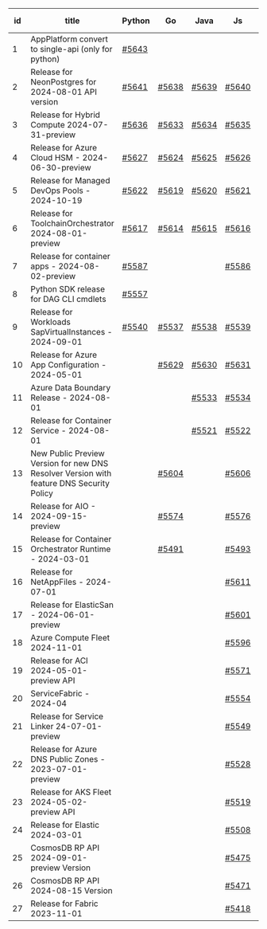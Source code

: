 | id | title | Python | Go | Java | Js | created date | target date | status |
| ------ | ------ | ------ | ------ | ------ | ------ | ------ | ------ | :-----: |
| 1 | AppPlatform convert to single-api (only for python)  | [#5643](https://github.com/Azure/sdk-release-request/issues/5643)  |  |  |  | 10-24 | fail to get. |  |
| 2 | Release for NeonPostgres for 2024-08-01 API version  | [#5641](https://github.com/Azure/sdk-release-request/issues/5641)  | [#5638](https://github.com/Azure/sdk-release-request/issues/5638)  | [#5639](https://github.com/Azure/sdk-release-request/issues/5639)  | [#5640](https://github.com/Azure/sdk-release-request/issues/5640)  | 10-23 | 11-21 |  |
| 3 | Release for Hybrid Compute 2024-07-31-preview  | [#5636](https://github.com/Azure/sdk-release-request/issues/5636)  | [#5633](https://github.com/Azure/sdk-release-request/issues/5633)  | [#5634](https://github.com/Azure/sdk-release-request/issues/5634)  | [#5635](https://github.com/Azure/sdk-release-request/issues/5635)  | 10-23 | 11-22 |  |
| 4 | Release for Azure Cloud HSM - 2024-06-30-preview  | [#5627](https://github.com/Azure/sdk-release-request/issues/5627)  | [#5624](https://github.com/Azure/sdk-release-request/issues/5624)  | [#5625](https://github.com/Azure/sdk-release-request/issues/5625)  | [#5626](https://github.com/Azure/sdk-release-request/issues/5626)  | 10-22 | 11-22 |  |
| 5 | Release for Managed DevOps Pools - 2024-10-19  | [#5622](https://github.com/Azure/sdk-release-request/issues/5622)  | [#5619](https://github.com/Azure/sdk-release-request/issues/5619)  | [#5620](https://github.com/Azure/sdk-release-request/issues/5620)  | [#5621](https://github.com/Azure/sdk-release-request/issues/5621)  | 10-16 | 11-22 |  |
| 6 | Release for ToolchainOrchestrator  2024-08-01-preview  | [#5617](https://github.com/Azure/sdk-release-request/issues/5617)  | [#5614](https://github.com/Azure/sdk-release-request/issues/5614)  | [#5615](https://github.com/Azure/sdk-release-request/issues/5615)  | [#5616](https://github.com/Azure/sdk-release-request/issues/5616)  | 10-15 | 10-25 | Hold on by JS/Java/Python/ |
| 7 | Release for container apps - 2024-08-02-preview  | [#5587](https://github.com/Azure/sdk-release-request/issues/5587)  |  |  | [#5586](https://github.com/Azure/sdk-release-request/issues/5586)  | 10-10 | 10-25 | Hold on by JS/Python/ |
| 8 | Python SDK release for DAG CLI cmdlets  | [#5557](https://github.com/Azure/sdk-release-request/issues/5557)  |  |  |  | 10-02 | 11-05 |  |
| 9 | Release for Workloads SapVirtualInstances - 2024-09-01  | [#5540](https://github.com/Azure/sdk-release-request/issues/5540)  | [#5537](https://github.com/Azure/sdk-release-request/issues/5537)  | [#5538](https://github.com/Azure/sdk-release-request/issues/5538)  | [#5539](https://github.com/Azure/sdk-release-request/issues/5539)  | 09-27 | 10-24 | Hold on by JS/Python/ |
| 10 | Release for Azure App Configuration - 2024-05-01  |  | [#5629](https://github.com/Azure/sdk-release-request/issues/5629)  | [#5630](https://github.com/Azure/sdk-release-request/issues/5630)  | [#5631](https://github.com/Azure/sdk-release-request/issues/5631)  | 10-22 | 11-22 |  |
| 11 | Azure Data Boundary Release - 2024-08-01  |  |  | [#5533](https://github.com/Azure/sdk-release-request/issues/5533)  | [#5534](https://github.com/Azure/sdk-release-request/issues/5534)  | 09-25 | 10-25 |  |
| 12 | Release for Container Service - 2024-08-01  |  |  | [#5521](https://github.com/Azure/sdk-release-request/issues/5521)  | [#5522](https://github.com/Azure/sdk-release-request/issues/5522)  | 09-24 | 10-24 |  |
| 13 | New Public Preview Version for new DNS Resolver Version with feature DNS Security Policy  |  | [#5604](https://github.com/Azure/sdk-release-request/issues/5604)  |  | [#5606](https://github.com/Azure/sdk-release-request/issues/5606)  | 10-11 | 10-25 |  |
| 14 | Release for AIO - 2024-09-15-preview  |  | [#5574](https://github.com/Azure/sdk-release-request/issues/5574)  |  | [#5576](https://github.com/Azure/sdk-release-request/issues/5576)  | 10-07 | 10-25 |  |
| 15 | Release for Container Orchestrator Runtime - 2024-03-01  |  | [#5491](https://github.com/Azure/sdk-release-request/issues/5491)  |  | [#5493](https://github.com/Azure/sdk-release-request/issues/5493)  | 09-13 | 10-24 |  |
| 16 | Release for NetAppFiles - 2024-07-01  |  |  |  | [#5611](https://github.com/Azure/sdk-release-request/issues/5611)  | 10-14 | 10-25 |  |
| 17 | Release for ElasticSan - 2024-06-01-preview  |  |  |  | [#5601](https://github.com/Azure/sdk-release-request/issues/5601)  | 10-11 | 10-24 |  |
| 18 | Azure Compute Fleet 2024-11-01  |  |  |  | [#5596](https://github.com/Azure/sdk-release-request/issues/5596)  | 10-10 | 10-25 |  |
| 19 | Release for ACI 2024-05-01-preview API  |  |  |  | [#5571](https://github.com/Azure/sdk-release-request/issues/5571)  | 10-04 | 10-25 |  |
| 20 | ServiceFabric - 2024-04  |  |  |  | [#5554](https://github.com/Azure/sdk-release-request/issues/5554)  | 10-01 | 10-25 |  |
| 21 | Release for Service Linker 24-07-01-preview  |  |  |  | [#5549](https://github.com/Azure/sdk-release-request/issues/5549)  | 09-29 | 10-11 |  |
| 22 | Release for Azure DNS Public Zones - 2023-07-01-preview  |  |  |  | [#5528](https://github.com/Azure/sdk-release-request/issues/5528)  | 09-25 | 10-25 |  |
| 23 | Release for AKS Fleet 2024-05-02-preview API  |  |  |  | [#5519](https://github.com/Azure/sdk-release-request/issues/5519)  | 09-24 | 10-25 |  |
| 24 | Release for Elastic 2024-03-01  |  |  |  | [#5508](https://github.com/Azure/sdk-release-request/issues/5508)  | 09-16 | 10-24 |  |
| 25 | CosmosDB RP API 2024-09-01-preview Version  |  |  |  | [#5475](https://github.com/Azure/sdk-release-request/issues/5475)  | 09-09 | 09-27 | Hold on by JS/ |
| 26 | CosmosDB RP API 2024-08-15 Version  |  |  |  | [#5471](https://github.com/Azure/sdk-release-request/issues/5471)  | 09-09 | 09-27 | Hold on by JS/ |
| 27 | Release for Fabric 2023-11-01  |  |  |  | [#5418](https://github.com/Azure/sdk-release-request/issues/5418)  | 08-12 | 10-25 |  |
